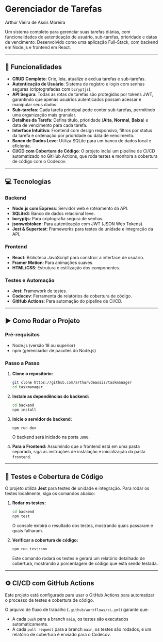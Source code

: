 # Gerenciador de Tarefas

Arthur Vieira de Assis Moreira

Um sistema completo para gerenciar suas tarefas diárias, com funcionalidades de autenticação de usuário, sub-tarefas, prioridade e datas de vencimento. Desenvolvido como uma aplicação Full-Stack, com backend em Node.js e frontend em React.

---

## 🚀 Funcionalidades

- **CRUD Completo**: Crie, leia, atualize e exclua tarefas e sub-tarefas.
- **Autenticação de Usuário**: Sistema de registro e login com senhas seguras (criptografadas com `bcryptjs`).
- **API Segura**: Todas as rotas de tarefas são protegidas por tokens JWT, garantindo que apenas usuários autenticados possam acessar e manipular seus dados.
- **Sub-tarefas**: Cada tarefa principal pode conter sub-tarefas, permitindo uma organização mais granular.
- **Detalhes da Tarefa**: Defina título, prioridade (**Alta**, **Normal**, **Baixa**) e data de vencimento para cada tarefa.
- **Interface Intuitiva**: Frontend com design responsivo, filtros por status da tarefa e ordenação por prioridade ou data de vencimento.
- **Banco de Dados Leve**: Utiliza SQLite para um banco de dados local e eficiente.
- **CI/CD com Cobertura de Código**: O projeto inclui um pipeline de CI/CD automatizado no GitHub Actions, que roda testes e monitora a cobertura de código com o Codecov.

---

## 💻 Tecnologias

### **Backend**
- **Node.js com Express**: Servidor web e roteamento da API.
- **SQLite3**: Banco de dados relacional leve.
- **bcryptjs**: Para criptografia segura de senhas.
- **jsonwebtoken**: Para autenticação com JWT (JSON Web Tokens).
- **Jest & Supertest**: Frameworks para testes de unidade e integração da API.

### **Frontend**
- **React**: Biblioteca JavaScript para construir a interface de usuário.
- **Framer Motion**: Para animações suaves.
- **HTML/CSS**: Estrutura e estilização dos componentes.

### **Testes e Automação**
- **Jest**: Framework de testes.
- **Codecov**: Ferramenta de relatórios de cobertura de código.
- **GitHub Actions**: Para automação do pipeline de CI/CD.

---

## ▶️ Como Rodar o Projeto

### **Pré-requisitos**
- Node.js (versão 18 ou superior)
- npm (gerenciador de pacotes do Node.js)

### **Passo a Passo**

1. **Clone o repositório:**
    ```bash
    git clone https://github.com/arthurvdeassis/taskmanager
    cd taskmanager
    ```

2. **Instale as dependências do backend:**
    ```bash
    cd backend
    npm install
    ```

3. **Inicie o servidor de backend:**
    ```bash
    npm run dev
    ```
    O backend será iniciado na porta `3000`.

4. **Para o Frontend:**
    Assumindo que o frontend está em uma pasta separada, siga as instruções de instalação e inicialização da pasta `frontend`.

---

## 🧪 Testes e Cobertura de Código

O projeto utiliza **Jest** para testes de unidade e integração. Para rodar os testes localmente, siga os comandos abaixo:

1. **Rodar os testes:**
    ```bash
    cd backend
    npm test
    ```
    O console exibirá o resultado dos testes, mostrando quais passaram e quais falharam.

2. **Verificar a cobertura de código:**
    ```bash
    npm run test:cov
    ```
    Este comando rodará os testes e gerará um relatório detalhado de cobertura, mostrando a porcentagem de código que está sendo testada.

---

## ⚙️ CI/CD com GitHub Actions

Este projeto está configurado para usar o GitHub Actions para automatizar o processo de testes e cobertura de código.

O arquivo de fluxo de trabalho (`.github/workflows/ci.yml`) garante que:
- A cada `push` para a branch `main`, os testes são executados automaticamente.
- A cada `pull request` para a branch `main`, os testes são rodados, e um relatório de cobertura é enviado para o Codecov.
